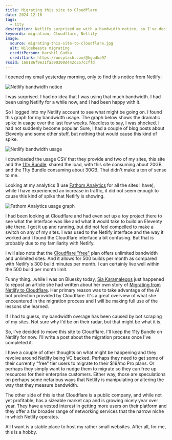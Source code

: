 ```yaml
---
title: Migrating this site to Cloudflare
date: 2024-12-16
tags:
  - 11ty
description: Netlify surprised me with a bandwidth notice, so I've decided to move this site to Cloudflare.
keywords: migration, Cloudflare, Netlify
image:
  source: migrating-this-site-to-cloudflare.jpg
  alt: Wildebeests migrating
  creditPerson: Harshil Gudka
  creditLink: https://unsplash.com/@hgudka97
rssid: 168186f9e31fa390300d442c257ccffd
---
```


I opened my email yesterday morning, only to find this notice from Netlify:

![Netlify bandwidth notice](/assets/img/netlify-bandwidth-notice.png)

I was surprised. I had no idea that I was using that much bandwidth. I had been using Netlify for a while now, and I had been happy with it.

So I logged into my Netlify account to see what might be going on. I found this graph for my bandwidth usage. The graph below shows the dramatic spike in usage over the last few weeks. Needless to say, I was shocked. I had not suddenly become popular. Sure, I had a couple of blog posts about Eleventy and some other stuff, but nothing that would cause this kind of spike.

![Netlify bandwidth usage](/assets/img/netlify-bandwidth-graph.png)

I downloaded the usage CSV that they provide and two of my sites, this site and the [11ty Bundle](https://11tybundle.dev), shared the load, with this site consuming about 20GB and the 11ty Bundle consuming about 30GB. That didn't make a ton of sense to me.

Looking at my analytics (I use [Fathom Analytics](https://usefathom.com/) for all the sites I have), while I have experienced an increase in traffic, it did not seem enough to cause this kind of spike that Netlify is showing.

![Fathom Analytics usage graph](/assets/img/fathom-analytics-12-15.png)

I had been looking at Cloudflare and had even set up a toy project there to see what the interface was like and what it would take to build an Eleventy site there. I got it up and running, but did not feel compelled to make a switch on any of my sites. I was used to the Netlify interface and the way it worked and I found the Cloudflare interface a bit confusing. But that is probably due to my familiarity with Netlify.

I will also note that the [Cloudflare "free"](https://www.cloudflare.com/plans/developer-platform/#overview) plan offers unlimited bandwidth and unlimited sites. And it allows for 500 builds per month as compared with Netlify's 300 build minutes per month. I can certainly live well within the 500 build per month limit.

Funny thing...while I was on Bluesky today, [Sia Karamalegos](https://sia.codes/) just happened to repost an article she had written about her own story of [Migrating from Netlify to Cloudflare](https://sia.codes/posts/migrating-netlify-to-cloudflare/). Her primary reason was to take advantage of the AI bot protection provided by Cloudflare. It's a great overview of what she encountered in the migration process and I will be making full use of the lessons she learned.

If I had to guess, my bandwidth overage has been caused by bot scraping of my sites. Not sure why I'd be on their radar, but that might be what it is.

So, I've decided to move this site to Cloudflare. I'll keep the 11ty Bundle on Netlify for now. I'll write a post about the migration process once I've completed it.

I have a couple of other thoughts on what might be happening and they revolve around Netlify being VC backed. Perhaps they need to get some of their currently "free" tier users to migrate to their $19/mo Pro plans. Or perhaps they simply want to nudge them to migrate so they can free up resources for their enterprise customers. Either way, those are speculations on perhaps some nefarious ways that Netlify is manipulating or altering the way that they measure bandwidth.

The other side of this is that Cloudflare is a public company, and while not yet profitable, has a sizeable market cap and is growing nicely year over year. They have a vested interest in getting more users on their platform and they offer a far broader range of networking services that the narrow niche in which Netlify operates.

All I want is a stable place to host my rather small websites. After all, for me, this is a hobby.
